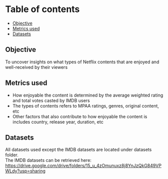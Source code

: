 # Table of contents
- [Objective](#objective)
- [Metrics used](#metrics-used)
- [Datasets](#datasets)

<div id="objective"></div>

## Objective

To uncover insights on what types of Netflix contents that are enjoyed and well-received by their viewers

<div id="metrics-used"></div>

## Metrics used

* How enjoyable the content is determined by the average weighted rating and total votes casted by IMDB users
* The types of contents refers to MPAA ratings, genres, original content, etc
* Other factors that also contribute to how enjoyable the content is includes country, release year, duration, etc

<div id="datasets"></div>

## Datasets

All datasets used except the IMDB datasets are located under datasets folder.    
The IMDB datasets can be retrieved here:  
https://drive.google.com/drive/folders/15_u_4zOmunuxz8j8YnJzQkG849VPWLdy?usp=sharing
